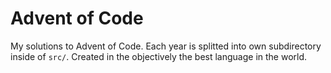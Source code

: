 # Advent of Code

My solutions to Advent of Code. Each year is splitted into own subdirectory inside of `src/`. Created in the objectively the best language in the world.
